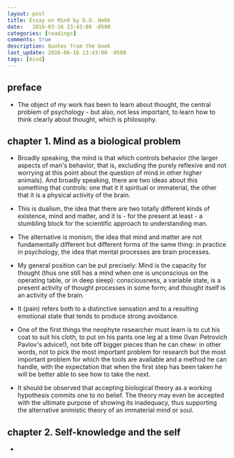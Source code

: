 ```yaml
---
layout: post
title: Essay on Mind by D.O. Hebb
date:   2016-03-16 13:43:08 -0500
categories: [readings]
comments: true
description: Quotes from the book
last_update: 2016-06-16 13:43:08 -0500
tags: [mind]
---
```


## preface

* The object of my work has been to learn about thought, the central problem of psychology - but also, not less important, to learn how to think clearly about thought, which is philosophy.

## chapter 1. Mind as a biological problem

* Broadly speaking, the mind is that which controls behavior (the larger aspects of man's behavior, that is, excluding the purely reflexive and not worrying at this point about the question of mind in other higher animals). And broadly speaking, there are two ideas about this something that controls: one that it it spiritual or immaterial, the other that it is a physical activity of the brain.

* This is dualism, the idea that there are two totally different kinds of existence, mind and matter, and it is - for the present at least - a stumbling block for the scientific approach to understanding man.

* The alternative is monism, the idea that mind and matter are not fundamentally different but different forms of the same thing: in practice in psychology, the idea that mental processes are brain processes.

* My general position can be put precisely: Mind is the capacity for thought (thus one still has a mind when one is unconscious on the operating table, or in deep sleep): consciousness, a variable state, is a present activity of thought processes in some form; and thought itself is an activity of the brain.

* It (pain) refers both to a distinctive sensation and to a resulting emotional state that tends to produce strong avoidance.

* One of the first things the neophyte researcher must learn is to cut his coat to suit his cloth, to put on his pants one leg at a time (Ivan Petrovich Pavlov's advice!), not bite off bigger pieces than he can chew: in other words, not to pick the most important problem for research but the most important problem for which the tools are available and a method he can handle, with the expectation that when the first step has been taken he will be better able to see how to take the next.

* It should be observed that accepting biological theory as a working hypothesis commits one to no belief. The theory may even be accepted with the ultimate purpose of showing its inadequacy, thus supporting the alternative animistic theory of an immaterial mind or soul.


## chapter 2. Self-knowledge and the self

* 

